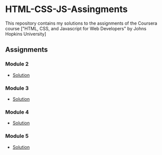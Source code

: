 # HTML-CSS-JS-Assingments

This repository contains my solutions to the assignments of the Coursera course
["HTML, CSS, and Javascript for Web Developers" by Johns Hopkins University]

## Assignments

### Module 2
* [Solution](https://k-guy-dev.github.io/HTML-CSS-JS-Assingments/Module-2Assingment/)

### Module 3
* [Solution](https://k-guy-dev.github.io/HTML-CSS-JS-Assingments/Module-3Assingment/)

### Module 4
* [Solution](https://k-guy-dev.github.io/HTML-CSS-JS-Assingments/Module-4Assingment/)

### Module 5
* [Solution](https://k-guy-dev.github.io/HTML-CSS-JS-Assingments/Module-5Assingment/)
